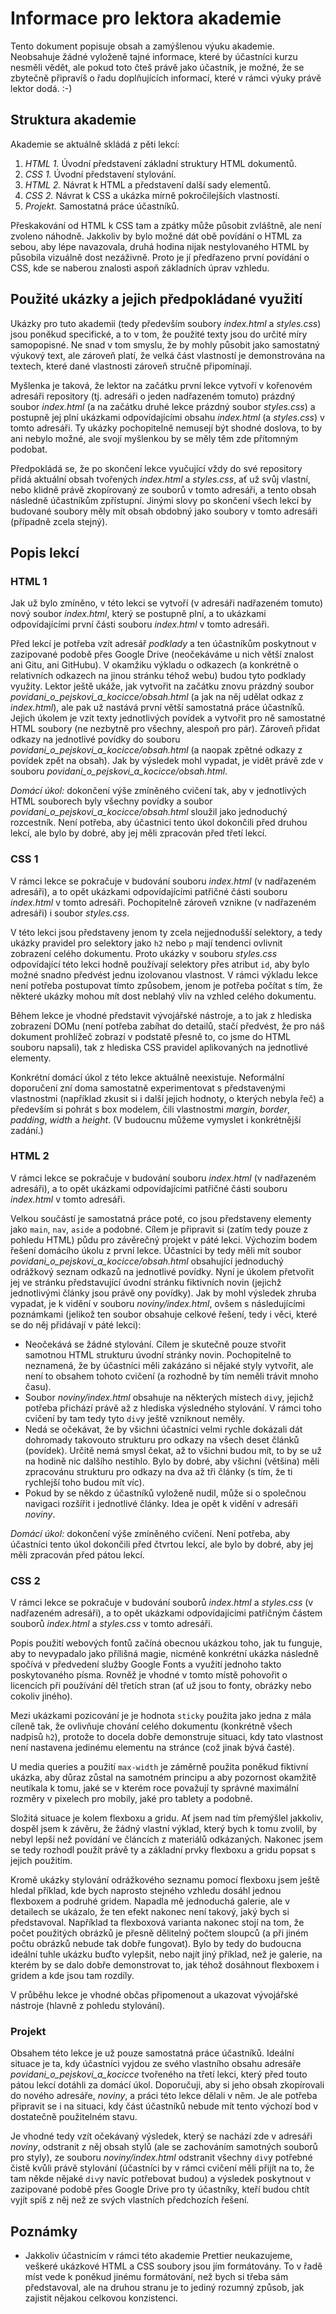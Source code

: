 # Informace pro lektora akademie

Tento dokument popisuje obsah a zamýšlenou výuku akademie. Neobsahuje žádné vyloženě tajné informace, které by
účastníci kurzu nesměli vědět, ale pokud toto čteš právě jako účastník, je možné, že se zbytečně připravíš o řadu
doplňujících informací, které v rámci výuky právě lektor dodá. :-)

## Struktura akademie

Akademie se aktuálně skládá z pěti lekcí:

1. _HTML 1._ Úvodní představení základní struktury HTML dokumentů.
1. _CSS 1._ Úvodní představení stylování.
1. _HTML 2._ Návrat k HTML a představení další sady elementů.
1. _CSS 2._ Návrat k CSS a ukázka mírně pokročilejších vlastností.
1. _Projekt._ Samostatná práce účastníků.

Přeskakování od HTML k CSS tam a zpátky může působit zvláštně, ale není zvoleno náhodně. Jakkoliv by bylo možné dát obě
povídání o HTML za sebou, aby lépe navazovala, druhá hodina nijak nestylovaného HTML by působila vizuálně dost
nezáživně. Proto je jí předřazeno první povídání o CSS, kde se naberou znalosti aspoň základních úprav vzhledu.

## Použité ukázky a jejich předpokládané využití

Ukázky pro tuto akademii (tedy především soubory _index.html_ a _styles.css_) jsou poněkud specifické, a to v tom, že
použité texty jsou do určité míry samopopisné. Ne snad v tom smyslu, že by mohly působit jako samostatný výukový text,
ale zároveň platí, že velká část vlastností je demonstrována na textech, které dané vlastnosti zároveň stručně
připomínají.

Myšlenka je taková, že lektor na začátku první lekce vytvoří v kořenovém adresáři repository (tj. adresáři o jeden
nadřazeném tomuto) prázdný soubor _index.html_ (a na začátku druhé lekce prázdný soubor _styles.css_) a postupně jej
plní ukázkami odpovídajícími obsahu _index.html_ (a _styles.css_) v tomto adresáři. Ty ukázky pochopitelně nemusejí být
shodné doslova, to by ani nebylo možné, ale svojí myšlenkou by se měly těm zde přítomným podobat.

Předpokládá se, že po skončení lekce vyučující vždy do své repository přidá aktuální obsah tvořených _index.html_ a
_styles.css_, ať už svůj vlastní, nebo klidně právě zkopírovaný ze souborů v tomto adresáři, a tento obsah následně
účastníkům zpřístupní. Jinými slovy po skončení všech lekcí by budované soubory měly mít obsah obdobný jako soubory v
tomto adresáři (případně zcela stejný).

## Popis lekcí

### HTML 1

Jak už bylo zmíněno, v této lekci se vytvoří (v adresáři nadřazeném tomuto) nový soubor _index.html_, který se postupně
plní, a to ukázkami odpovídajícími první části souboru _index.html_ v tomto adresáři.

Před lekcí je potřeba vzít adresář _podklady_ a ten účastníkům poskytnout v zazipované podobě přes Google Drive
(neočekáváme u nich větší znalost ani Gitu, ani GitHubu). V okamžiku výkladu o odkazech (a konkrétně o relativních
odkazech na jinou stránku téhož webu) budou tyto podklady využity. Lektor ještě ukáže, jak vytvořit na začátku znovu
prázdný soubor _povidani_o_pejskovi_a_kocicce/obsah.html_ (a jak na něj udělat odkaz z _index.html_), ale pak už
nastává první větší samostatná práce účastníků. Jejich úkolem je vzít texty jednotlivých povídek a vytvořit pro ně
samostatné HTML soubory (ne nezbytně pro všechny, alespoň pro pár). Zároveň přidat odkazy na jednotlivé povídky do
souboru _povidani_o_pejskovi_a_kocicce/obsah.html_ (a naopak zpětné odkazy z povídek zpět na obsah). Jak by výsledek
mohl vypadat, je vidět právě zde v souboru _povidani_o_pejskovi_a_kocicce/obsah.html_.

_Domácí úkol:_ dokončení výše zmíněného cvičení tak, aby v jednotlivých HTML souborech byly všechny povídky a soubor
_povidani_o_pejskovi_a_kocicce/obsah.html_ sloužil jako jednoduchý rozcestník. Není potřeba, aby účastnici tento úkol
dokončili před druhou lekcí, ale bylo by dobré, aby jej měli zpracován před třetí lekcí.

### CSS 1

V rámci lekce se pokračuje v budování souboru _index.html_ (v nadřazeném adresáři), a to opět ukázkami odpovídajícími
patřičné části souboru _index.html_ v tomto adresáři. Pochopitelně zároveň vznikne (v nadřazeném adresáři) i soubor
_styles.css_.

V této lekci jsou představeny jenom ty zcela nejjednodušší selektory, a tedy ukázky pravidel pro selektory jako `h2`
nebo `p` mají tendenci ovlivnit zobrazení celého dokumentu. Proto ukázky v souboru _styles.css_ odpovídající této lekci
hodně používají selektory přes atribut `id`, aby bylo možné snadno předvést jednu izolovanou vlastnost. V rámci výkladu
lekce není potřeba postupovat tímto způsobem, jenom je potřeba počítat s tím, že některé ukázky mohou mít dost neblahý
vliv na vzhled celého dokumentu.

Během lekce je vhodné představit vývojářské nástroje, a to jak z hlediska zobrazení DOMu (není potřeba zabíhat do
detailů, stačí předvést, že pro náš dokument prohlížeč zobrazí v podstatě přesně to, co jsme do HTML souboru napsali),
tak z hlediska CSS pravidel aplikovaných na jednotlivé elementy.

Konkrétní domácí úkol z této lekce aktuálně neexistuje. Neformální doporučení zní doma samostatně experimentovat s
představenými vlastnostmi (například zkusit si i další jejich hodnoty, o kterých nebyla řeč) a především si pohrát s
box modelem, čili vlastnostmi _margin_, _border_, _padding_, _width_ a _height_. (V budoucnu můžeme vymyslet i
konkrétnější zadání.)

### HTML 2

V rámci lekce se pokračuje v budování souboru _index.html_ (v nadřazeném adresáři), a to opět ukázkami odpovídajícími
patřičné části souboru _index.html_ v tomto adresáři.

Velkou součástí je samostatná práce poté, co jsou představeny elementy jako `main`, `nav`, `aside` a podobné. Cílem je
připravit si (zatím tedy pouze z pohledu HTML) půdu pro závěrečný projekt v páté lekci. Výchozím bodem řešení domácího
úkolu z první lekce. Účastníci by tedy měli mít soubor _povidani_o_pejskovi_a_kocicce/obsah.html_ obsahující jednoduchý
odrážkový seznam odkazů na jednotlivé povídky. Nyní je úkolem přetvořit jej ve stránku představující úvodní stránku
fiktivních novin (jejichž jednotlivými články jsou právě ony povídky). Jak by mohl výsledek zhruba vypadat, je k vidění
v souboru _noviny/index.html_, ovšem s následujícími poznámkami (jelikož ten soubor obsahuje celkové řešení, tedy i
věci, které se do něj přidávají v páté lekci):

- Neočekává se žádné stylování. Cílem je skutečně pouze stvořit samotnou HTML strukturu úvodní stránky novin.
  Pochopitelně to neznamená, že by účastníci měli zakázáno si nějaké styly vytvořit, ale není to obsahem tohoto cvičení
  (a rozhodně by tím neměli trávit mnoho času).
- Soubor _noviny/index.html_ obsahuje na některých místech `div`y, jejichž potřeba přichází právě až z hlediska
  výsledného stylování. V rámci toho cvičení by tam tedy tyto `div`y ještě vzniknout neměly.
- Nedá se očekávat, že by všichni účastníci velmi rychle dokázali dát dohromady takovouto strukturu pro odkazy na všech
  deset článků (povídek). Určitě nemá smysl čekat, až to všichni budou mít, to by se už na hodině nic dalšího nestihlo.
  Bylo by dobré, aby všichni (většina) měli zpracovánu strukturu pro odkazy na dva až tři články (s tím, že ti
  rychlejší toho budou mít víc).
- Pokud by se někdo z účastníků vyloženě nudil, může si o společnou navigaci rozšířit i jednotlivé články. Idea je opět
  k vidění v adresáři _noviny_.

_Domácí úkol:_ dokončení výše zmíněného cvičení. Není potřeba, aby účastníci tento úkol dokončili před čtvrtou lekcí,
ale bylo by dobré, aby jej měli zpracován před pátou lekcí.

### CSS 2

V rámci lekce se pokračuje v budování souborů _index.html_ a _styles.css_ (v nadřazeném adresáři), a to opět ukázkami
odpovídajícími patřičným částem souborů _index.html_ a _styles.css_ v tomto adresáři.

Popis použití webových fontů začíná obecnou ukázkou toho, jak tu funguje, aby to nevypadalo jako přílišná magie,
nicméně konkrétní ukázka následně spočívá v předvedení služby Google Fonts a využití jednoho takto poskytovaného písma.
Rovněž je vhodné v tomto místě pohovořit o licencích při používání děl třetích stran (ať už jsou to fonty, obrázky
nebo cokoliv jiného).

Mezi ukázkami pozicování je je hodnota `sticky` použita jako jedna z mála cíleně tak, že ovlivňuje chování celého
dokumentu (konkrétně všech nadpisů `h2`), protože to docela dobře demonstruje situaci, kdy tato vlastnost není
nastavena jedinému elementu na stránce (což jinak bývá časté).

U media queries a použití `max-width` je záměrně použita poněkud fiktivní ukázka, aby důraz zůstal na samotném
principu a aby pozornost okamžitě neutíkala k tomu, jaké se v kterém roce považují ty správné maximální rozměry v
pixelech pro mobily, jaké pro tablety a podobně.

Složitá situace je kolem flexboxu a gridu. Ať jsem nad tím přemýšlel jakkoliv, dospěl jsem k závěru, že žádný vlastní výklad, který bych k tomu zvolil, by nebyl lepší než povídání ve článcích z materiálů odkázaných. Nakonec jsem se tedy rozhodl použít právě ty a základní prvky flexboxu a gridu popsat s jejich použitím.

Kromě ukázky stylování odrážkového seznamu pomocí flexboxu jsem ještě hledal příklad, kde bych naprosto stejného
vzhledu dosáhl jednou flexboxem a podruhé gridem. Napadla mě jednoduchá galerie, ale v detailech se ukázalo, že ten
efekt nakonec není takový, jaký bych si představoval. Například ta flexboxová varianta nakonec stojí na tom, že počet
použitých obrázků je přesně dělitelný počtem sloupců (a při jiném počtu obrázků nebude tak dobře fungovat). Bylo by
tedy do budoucna ideální tuhle ukázku buďto vylepšit, nebo najít jiný příklad, než je galerie, na kterém by se dalo
dobře demonstrovat to, jak téhož dosáhnout flexboxem i gridem a kde jsou tam rozdíly.

V průběhu lekce je vhodné občas připomenout a ukazovat vývojářské nástroje (hlavně z pohledu stylování).

### Projekt

Obsahem této lekce je už pouze samostatná práce účastníků. Ideální situace je ta, kdy účastníci vyjdou ze svého vlastního obsahu adresáře _povidani_o_pejskovi_a_kocicce_ tvořeného na třetí lekci, který před touto pátou lekcí dotáhli za domácí úkol. Doporučuji, aby si jeho obsah zkopírovali do nového adresáře, _noviny_, a práci této lekce dělali v něm. Je ale potřeba připravit se i na situaci, kdy část účastníků nebude mít tento výchozí bod v dostatečně použitelném stavu.

Je vhodné tedy vzít očekávaný výsledek, který se nachází zde v adresáři _noviny_, odstranit z něj obsah stylů (ale se
zachováním samotných souborů pro styly), ze souboru _noviny/index.html_ odstranit všechny `div`y potřebné čistě kvůli
právě stylování (účastníci by v rámci cvičení měli přijít na to, že tam někde nějaké `div`y navíc potřebovat budou) a
výsledek poskytnout v zazipované podobě přes Google Drive pro ty účastníky, kteří budou chtít vyjít spíš z něj než ze
svých vlastních předchozích řešení.

## Poznámky

- Jakkoliv účastnicím v rámci této akademie Prettier neukazujeme, veškeré ukázkové HTML a CSS soubory jsou jím
  formátovány. To v řadě míst vede k poněkud jinému formátování, než bych si třeba sám představoval, ale na druhou
  stranu je to jediný rozumný způsob, jak zajistit nějakou celkovou konzistenci.
